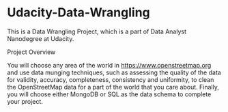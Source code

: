# Udacity-Data-Wrangling

This is a Data Wrangling Project, which is a part of Data Analyst Nanodegree at Udacity.

Project Overview

You will choose any area of the world in https://www.openstreetmap.org and use data munging techniques, such as assessing the quality of the data for validity, accuracy, completeness, consistency and uniformity, to clean the OpenStreetMap data for a part of the world that you care about.
Finally, you will choose either MongoDB or SQL as the data schema to complete your project.
